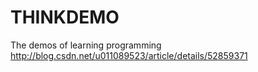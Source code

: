 # THINKDEMO 
The demos of learning programming
http://blog.csdn.net/u011089523/article/details/52859371
